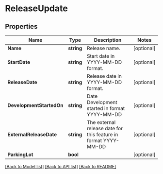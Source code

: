 # ReleaseUpdate

## Properties

Name | Type | Description | Notes
------------ | ------------- | ------------- | -------------
**Name** | **string** | Release name. | [optional] 
**StartDate** | **string** | Start date in YYYY-MM-DD format. | [optional] 
**ReleaseDate** | **string** | Release date in YYYY-MM-DD format. | [optional] 
**DevelopmentStartedOn** | **string** | Date Development started in format YYYY-MM-DD | [optional] 
**ExternalReleaseDate** | **string** | The external release date for this feature in format YYYY-MM-DD | [optional] 
**ParkingLot** | **bool** |  | [optional] 

[[Back to Model list]](../README.md#documentation-for-models) [[Back to API list]](../README.md#documentation-for-api-endpoints) [[Back to README]](../README.md)


